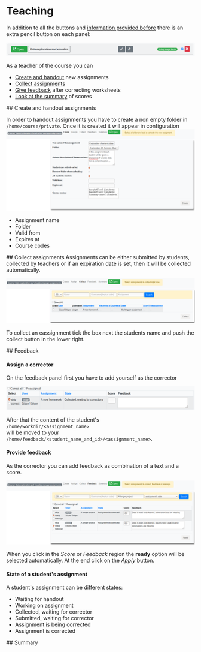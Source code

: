 Teaching
===============

In addition to all the buttons and [information provided before](../Containers/README.md) there is an extra pencil button on each panel:

![](/img/course-partial.png)

As a teacher of the course you can 
* [Create and handout](#create) new assignments
* [Collect assignments](#collect)
* [Give feedback](#feedback) after correcting worksheets
* [Look at the summary](#summary) of scores


<div id="create">
</div>
## Create and handout assignments

In order to handout assignments you have to create a non empty folder in `/home/course/private`. Once it is created it will appear in configuration
![Edu Create](/img/edu-create.png)

* Assignment name
* Folder
* Valid from
* Expires at
* Course codes

<div id="collect">
</div>
## Collect assignments
Assignments can be either submitted by students, collected by teachers or if an expiration date is set, then it will be collected automatically.

![Edu collect](/img/edu-collect.png)

To collect an eassignment tick the box next the students name and push the collect button in the lower right.

<div id="feedback">
</div>
## Feedback


#### Assign a corrector
On the feedback panel first you have to add yourself as the corrector

![Edu feedback](/img/edu-correct.png)

After that the content of the student's <br> `/home/workdir/<assignment_name>` <br> will be moved to your <br>`/home/feedback/<student_name_and_id>/<assignment_name>`.

#### Provide feedback
As the corrector you can add feedback as combination of a text and a score.

![Edu feedback](/img/edu-feedback.png)

When you click in the *Score* or *Feedback* region the **ready** option will be selected automatically. At the end click on the *Apply* button.

#### State of a student's assignment

A student's assignment can be different states:

* Waiting for handout
* Working on assignment
* Collected, waiting for corrector
* Submitted, waiting for corrector
* Assignment is being corrected
* Assignment is corrected

<div id="summary">
</div>
## Summary
